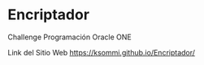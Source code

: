 # Encriptador
Challenge Programación Oracle ONE

Link del Sitio Web
https://ksommi.github.io/Encriptador/
